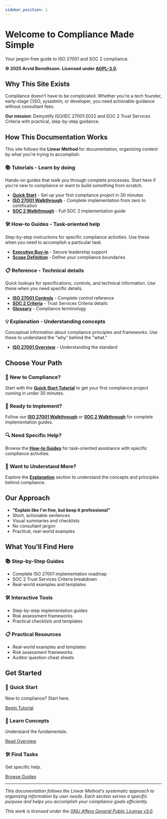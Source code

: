 ```yaml
---
sidebar_position: 1
---
```


# Welcome to Compliance Made Simple

Your jargon-free guide to ISO 27001 and SOC 2 compliance.

**© 2025 Arvid Berndtsson. Licensed under [AGPL-3.0](https://www.gnu.org/licenses/agpl-3.0.en.html).**

## Why This Site Exists

Compliance doesn't have to be complicated. Whether you're a tech founder, early-stage CISO, sysadmin, or developer, you need actionable guidance without consultant fees.

**Our mission**: Demystify ISO/IEC 27001:2022 and SOC 2 Trust Services Criteria with practical, step-by-step guidance.

## How This Documentation Works

This site follows the **Linear Method** for documentation, organizing content by what you're trying to accomplish:

### 📚 **Tutorials** - Learn by doing

Hands-on guides that walk you through complete processes. Start here if you're new to compliance or want to build something from scratch.

- **[Quick Start](./tutorials/quick-start.md)** - Set up your first compliance project in 30 minutes
- **[ISO 27001 Walkthrough](./tutorials/iso27001-walkthrough.md)** - Complete implementation from zero to certification
- **[SOC 2 Walkthrough](./tutorials/soc2-walkthrough.md)** - Full SOC 2 implementation guide

### 🛠️ **How-to Guides** - Task-oriented help

Step-by-step instructions for specific compliance activities. Use these when you need to accomplish a particular task.

- **[Executive Buy-in](./how-to/executive-buyin.md)** - Secure leadership support
- **[Scope Definition](./how-to/scope-definition.md)** - Define your compliance boundaries

### 📋 **Reference** - Technical details

Quick lookups for specifications, controls, and technical information. Use these when you need specific details.

- **[ISO 27001 Controls](./reference/iso27001-controls.md)** - Complete control reference
- **[SOC 2 Criteria](./reference/soc2-criteria.md)** - Trust Services Criteria details
- **[Glossary](./reference/glossary.md)** - Compliance terminology

### 💡 **Explanation** - Understanding concepts

Conceptual information about compliance principles and frameworks. Use these to understand the "why" behind the "what."

- **[ISO 27001 Overview](./explanation/iso27001-overview.md)** - Understanding the standard

## Choose Your Path

### 🚀 **New to Compliance?**

Start with the **[Quick Start Tutorial](./tutorials/quick-start.md)** to get your first compliance project running in under 30 minutes.

### 🎯 **Ready to Implement?**

Follow our **[ISO 27001 Walkthrough](./tutorials/iso27001-walkthrough.md)** or **[SOC 2 Walkthrough](./tutorials/soc2-walkthrough.md)** for complete implementation guides.

### 🔍 **Need Specific Help?**

Browse the **[How-to Guides](./how-to/executive-buyin.md)** for task-oriented assistance with specific compliance activities.

### 📖 **Want to Understand More?**

Explore the **[Explanation](./explanation/iso27001-overview.md)** section to understand the concepts and principles behind compliance.

## Our Approach

- **"Explain like I'm five, but keep it professional"**
- Short, actionable sentences
- Visual summaries and checklists
- No consultant jargon
- Practical, real-world examples

## What You'll Find Here

### 📚 **Step-by-Step Guides**

- Complete ISO 27001 implementation roadmap
- SOC 2 Trust Services Criteria breakdown
- Real-world examples and templates

### 🛠️ **Interactive Tools**

- Step-by-step implementation guides
- Risk assessment frameworks
- Practical checklists and templates

### 📋 **Practical Resources**

- Real-world examples and templates
- Risk assessment frameworks
- Auditor question cheat sheets

## Get Started

<div style={{display: 'flex', gap: '1rem', marginTop: '2rem'}}>

<div style={{flex: 1, padding: '1rem', border: '1px solid #ddd', borderRadius: '8px'}}>
<h3>🚀 Quick Start</h3>
<p>New to compliance? Start here.</p>
<a href="./tutorials/quick-start.md" className="button button--primary">Begin Tutorial</a>
</div>

<div style={{flex: 1, padding: '1rem', border: '1px solid #ddd', borderRadius: '8px'}}>
<h3>📖 Learn Concepts</h3>
<p>Understand the fundamentals.</p>
<a href="./explanation/iso27001-overview.md" className="button button--primary">Read Overview</a>
</div>

<div style={{flex: 1, padding: '1rem', border: '1px solid #ddd', borderRadius: '8px'}}>
<h3>🛠️ Find Tasks</h3>
<p>Get specific help.</p>
<a href="./how-to/executive-buyin.md" className="button button--primary">Browse Guides</a>
</div>

</div>

---

_This documentation follows the Linear Method's systematic approach to organizing information by user needs. Each section serves a specific purpose and helps you accomplish your compliance goals efficiently._

_This work is licensed under the [GNU Affero General Public License v3.0](https://www.gnu.org/licenses/agpl-3.0.en.html)._
